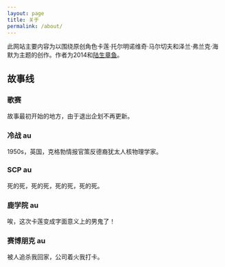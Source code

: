 ```yaml
---
layout: page
title: 关于
permalink: /about/
---
```


此网站主要内容为以围绕原创角色卡莲·托尔明诺维奇·马尔切夫和泽兰·弗兰克·海默为主题的创作。作者为2014和[陆生章鱼](https://archiveofourown.org/users/Margaret42)。

## 故事线

### 歌赛
故事最初开始的地方，由于退出企划不再更新。

### 冷战 au
1950s，英国，克格勃情报官策反德裔犹太人核物理学家。

### SCP au
死的死，死的死，死的死，死的死。

### 鹿学院 au
唉，这次卡莲变成字面意义上的男鬼了！

### 赛博朋克 au
被人追杀我回家，公司着火我打卡。

